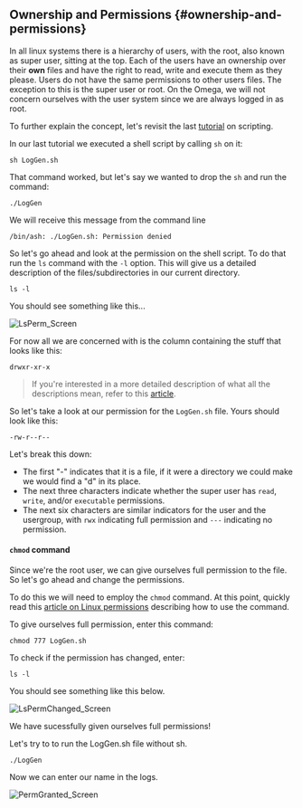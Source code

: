 ## Ownership and Permissions {#ownership-and-permissions}

In all linux systems there is a hierarchy of users, with the root, also known as super user, sitting at the top. Each of the users have an ownership over their **own** files and have the right to read, write and execute them as they please. Users do not have the same permissions to other users files. The exception to this is the super user or root. On the Omega, we will not concern ourselves with the user system since we are always logged in as root. 

To further explain the concept, let's revisit the last [tutorial](https://github.com/OnionIoT/wiki/blob/master/Tutorials/LinuxBasics/ShellScript_Part5.md) on scripting. 

In our last tutorial we executed a shell script by calling `sh` on it:

```
sh LogGen.sh
```

That command worked, but let's say we wanted to drop the `sh` and run the command:

```
./LogGen
```

We will receive this message from the command line

```
/bin/ash: ./LogGen.sh: Permission denied
```

So let's go ahead and look at the permission on the shell script. To do that run the `ls` command with the `-l` option. This will give us a detailed description of the files/subdirectories in our current directory.

```
ls -l
```

You should see something like this...

![LsPerm_Screen](http://i.imgur.com/toiOOTm.png)

For now all we are concerned with is the column containing the stuff that looks like this:

```
drwxr-xr-x
```
>If you're interested in a more detailed description of what all the descriptions mean, refer to this [article](https://www.linux.com/learn/tutorials/309527-understanding-linux-file-permissions). 

So let's take a look at our permission for the `LogGen.sh` file. Yours should look like this:

```
-rw-r--r--
```

Let's break this down:

* The first "-" indicates that it is a file, if it were a directory we could make we would find a "d" in its place. 
* The next three characters indicate whether the super user has `read`, `write`, and/or `executable` permissions.
* The next six characters are similar indicators for the user and the usergroup, with `rwx` indicating full permission and `---` indicating no permission. 

#### `chmod` command

Since we're the root user, we can give ourselves full permission to the file. So let's go ahead and change the permissions. 

To do this we will need to employ the  `chmod` command. At this point, quickly read this [article on Linux permissions](http://linuxcommand.org/lc3_lts0090.php) describing how to use the command.

To give ourselves full permission, enter this command:

```
chmod 777 LogGen.sh
```

To check if the permission has changed, enter:

```
ls -l
```

You should see something like this below.

![LsPermChanged_Screen](http://i.imgur.com/DvQMeeP.png)

We have sucessfully given ourselves full permissions!

Let's try to to run the LogGen.sh file without sh. 

```
./LogGen
```

Now we can enter our name in the logs.

![PermGranted_Screen](http://i.imgur.com/7ud9EHX.png)
